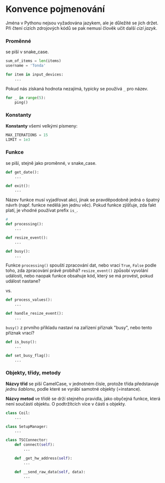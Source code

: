 # Konvence pojmenování

Jména v Pythonu nejsou vyžadována jazykem, ale je důležité se jich držet.
Při čtení cizích zdrojových kódů se pak nemusí člověk učit další _cizí jazyk_.

### Proměnné
se píší v snake_case.

```python
sum_of_items = len(items)
username = 'Tonda'
```

```python
for item in input_devices:
    ...
```

Pokud nás získaná hodnota nezajímá, typicky se používá `_` pro název.

```python
for _ in range(5):
    ping()
```


### Konstanty

**Konstanty** všemi velkými písmeny:
```python
MAX_ITERATIONS = 15
LIMIT = 1e3
```

### Funkce
se píší, stejně jako proměnné, v snake_case.

```python
def get_date():
    ...

def exit():
    ...
```

Název funkce musí vyjadřovat akci, jinak se pravděpodobně jedná o špatný návrh
(např. funkce nedělá jen jednu věc). Pokud funkce zjišťuje, zda fakt platí,
je vhodné používat prefix `is_`.

```python
# 
def processing():
    ...

def resize_event():
    ...

def busy():
    ...
```

Funkce `processing()` spouští zpracování dat, nebo vrací `True`, `False` podle
toho, zda zpracování právě probíhá? `resize_event()` způsobí vyvolání události,
nebo naopak funkce obsahuje kód, který se má provést, pokud událost nastane?

vs.

```python
def process_values():
    ...

def handle_resize_event():
    ...
```

`busy()` z prvního příkladu nastaví na zařízení příznak "busy", nebo tento 
příznak vrací?

```python
def is_busy():
    ...

def set_busy_flag():
    ...
```


### Objekty, třídy, metody
**Názvy tříd** se píší CamelCase, v jednotném čísle, protože třída představuje
_jednu šablonu_, podle které se vyrábí samotné objekty (=instance).

**Názvy metod** ve třídě se drží stejného pravidla, jako obyčejná funkce,
která není součástí objektu. O podtržítcích více v části s objekty.

```python
class Coil:
    ...

class SetupManager:
    ...

class TSCConnector:
    def connect(self):
        ...

    def _get_hw_address(self):
        ...

    def __send_raw_data(self, data):
        ...
```
